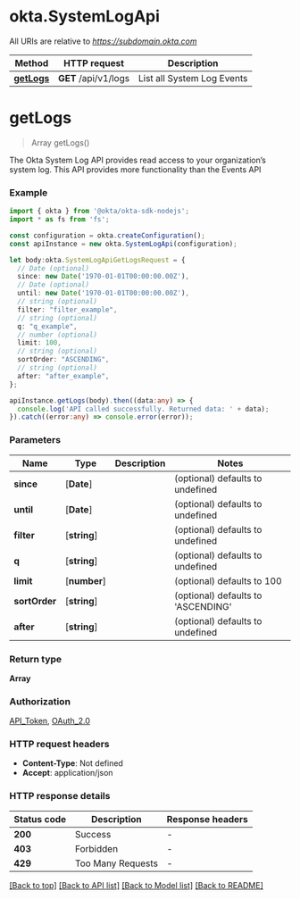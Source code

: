# okta.SystemLogApi

All URIs are relative to *https://subdomain.okta.com*

Method | HTTP request | Description
------------- | ------------- | -------------
[**getLogs**](SystemLogApi.md#getLogs) | **GET** /api/v1/logs | List all System Log Events


# **getLogs**
> Array<LogEvent> getLogs()

The Okta System Log API provides read access to your organization’s system log. This API provides more functionality than the Events API

### Example


```typescript
import { okta } from '@okta/okta-sdk-nodejs';
import * as fs from 'fs';

const configuration = okta.createConfiguration();
const apiInstance = new okta.SystemLogApi(configuration);

let body:okta.SystemLogApiGetLogsRequest = {
  // Date (optional)
  since: new Date('1970-01-01T00:00:00.00Z'),
  // Date (optional)
  until: new Date('1970-01-01T00:00:00.00Z'),
  // string (optional)
  filter: "filter_example",
  // string (optional)
  q: "q_example",
  // number (optional)
  limit: 100,
  // string (optional)
  sortOrder: "ASCENDING",
  // string (optional)
  after: "after_example",
};

apiInstance.getLogs(body).then((data:any) => {
  console.log('API called successfully. Returned data: ' + data);
}).catch((error:any) => console.error(error));
```


### Parameters

Name | Type | Description  | Notes
------------- | ------------- | ------------- | -------------
 **since** | [**Date**] |  | (optional) defaults to undefined
 **until** | [**Date**] |  | (optional) defaults to undefined
 **filter** | [**string**] |  | (optional) defaults to undefined
 **q** | [**string**] |  | (optional) defaults to undefined
 **limit** | [**number**] |  | (optional) defaults to 100
 **sortOrder** | [**string**] |  | (optional) defaults to 'ASCENDING'
 **after** | [**string**] |  | (optional) defaults to undefined


### Return type

**Array<LogEvent>**

### Authorization

[API_Token](README.md#API_Token), [OAuth_2.0](README.md#OAuth_2.0)

### HTTP request headers

 - **Content-Type**: Not defined
 - **Accept**: application/json


### HTTP response details
| Status code | Description | Response headers |
|-------------|-------------|------------------|
**200** | Success |  -  |
**403** | Forbidden |  -  |
**429** | Too Many Requests |  -  |

[[Back to top]](#) [[Back to API list]](README.md#documentation-for-api-endpoints) [[Back to Model list]](README.md#documentation-for-models) [[Back to README]](README.md)


